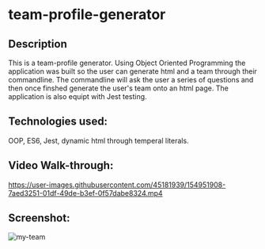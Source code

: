 # team-profile-generator

## Description
This is a team-profile generator. Using Object Oriented Programming the application was built so the user can generate html and a team through their commandline. The commandline will ask the user a series of questions and then once finshed generate the user's team onto an html page. The application is also equipt with Jest testing. 

## Technologies used:
OOP, ES6, Jest, dynamic html through temperal literals. 

## Video Walk-through:
https://user-images.githubusercontent.com/45181939/154951908-7aed3251-01df-49de-b3ef-0f57dabe8324.mp4


## Screenshot:
![my-team](https://user-images.githubusercontent.com/45181939/154949567-80860641-5ee0-4844-8f27-29e133b5c2a4.png)
